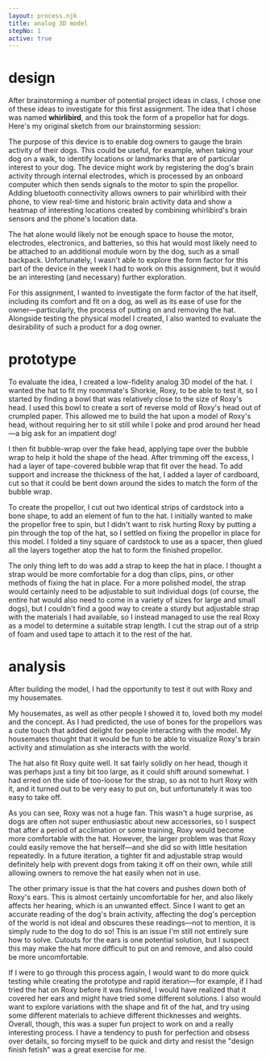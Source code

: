 ```yaml
---
layout: process.njk
title: analog 3D model
stepNo: 1
active: true
---
```


# design

After brainstorming a number of potential project ideas in class, I chose one of these ideas to investigate for this first assignment. The idea that I chose was named **whirlibird**, and this took the form of a propellor hat for dogs. Here's my original sketch from our brainstorming session:

<!--![Illustration of a dog with a propellor hat; handwritten text reads: How smart is your dog? The WHIR-LI-BIRD helps you find out by spinning faster depending on your dog's brain activity. Or, check in on the app.](https://lh5.googleusercontent.com/ZDcJ4kg97181GEQagDY6HerqUECb5zrEyNSun_avi0LhRdnwX0czJKD3SVXardtwLa_ZkAZM10iRvsPoE691wIIetQbo1DJG07G3bS7yL3HI2W-DB2N8FczrrWvTVwMUuJeh_ZuFAzM=w600)-->

The purpose of this device is to enable dog owners to gauge the brain activity of their dogs. This could be useful, for example, when taking your dog on a walk, to identify locations or landmarks that are of particular interest to your dog. The device might work by registering the dog's brain activity through internal electrodes, which is processed by an onboard computer which then sends signals to the motor to spin the propellor. Adding bluetooth connectivity allows owners to pair whirlibird with their phone, to view real-time and historic brain activity data and show a heatmap of interesting locations created by combining whirlibird's brain sensors and the phone's location data.

The hat alone would likely not be enough space to house the motor, electrodes, electronics, and batteries, so this hat would most likely need to be attached to an additional module worn by the dog, such as a small backpack. Unfortunately, I wasn't able to explore the form factor for this part of the device in the week I had to work on this assignment, but it would be an interesting (and necessary) further exploration.

For this assignment, I wanted to investigate the form factor of the hat itself, including its comfort and fit on a dog, as well as its ease of use for the owner—particularly, the process of putting on and removing the hat. Alongside testing the physical model I created, I also wanted to evaluate the desirability of such a product for a dog owner.

# prototype

To evaluate the idea, I created a low-fidelity analog 3D model of the hat. I wanted the hat to fit my roommate's Shorkie, Roxy, to be able to test it, so I started by finding a bowl that was relatively close to the size of Roxy's head. I used this bowl to create a sort of reverse mold of Roxy's head out of crumpled paper. This allowed me to build the hat upon a model of Roxy's head, without requiring her to sit still while I poke and prod around her head—a big ask for an impatient dog!

I then fit bubble-wrap over the fake head, applying tape over the bubble wrap to help it hold the shape of the head. After trimming off the excess, I had a layer of tape-covered bubble wrap that fit over the head. To add support and increase the thickness of the hat, I added a layer of cardboard, cut so that it could be bent down around the sides to match the form of the bubble wrap.

To create the propellor, I cut out two identical strips of cardstock into a bone shape, to add an element of fun to the hat. I initially wanted to make the propellor free to spin, but I didn't want to risk hurting Roxy by putting a pin through the top of the hat, so I settled on fixing the propellor in place for this model. I folded a tiny square of cardstock to use as a spacer, then glued all the layers together atop the hat to form the finished propellor.

The only thing left to do was add a strap to keep the hat in place. I thought a strap would be more comfortable for a dog than clips, pins, or other methods of fixing the hat in place. For a more polished model, the strap would certainly need to be adjustable to suit individual dogs (of course, the entire hat would also need to come in a variety of sizes for large and small dogs), but I couldn't find a good way to create a sturdy but adjustable strap with the materials I had available, so I instead managed to use the real Roxy as a model to determine a suitable strap length. I cut the strap out of a strip of foam and used tape to attach it to the rest of the hat.

# analysis

After building the model, I had the opportunity to test it out with Roxy and my housemates.

My housemates, as well as other people I showed it to, loved both my model and the concept. As I had predicted, the use of bones for the propellors was a cute touch that added delight for people interacting with the model. My housemates thought that it would be fun to be able to visualize Roxy's brain activity and stimulation as she interacts with the world.

The hat also fit Roxy quite well. It sat fairly solidly on her head, though it was perhaps just a tiny bit too large, as it could shift around somewhat. I had erred on the side of too-loose for the strap, so as not to hurt Roxy with it, and it turned out to be very easy to put on, but unfortunately it was too easy to take off.

As you can see, Roxy was not a huge fan. This wasn't a huge surprise, as dogs are often not super enthusiastic about new accessories, so I suspect that after a period of acclimation or some training, Roxy would become more comfortable with the hat. However, the larger problem was that Roxy could easily remove the hat herself—and she did so with little hesitation repeatedly. In a future iteration, a tighter fit and adjustable strap would definitely help with prevent dogs from taking it off on their own, while still allowing owners to remove the hat easily when not in use.

The other primary issue is that the hat covers and pushes down both of Roxy's ears. This is almost certainly uncomfortable for her, and also likely affects her hearing, which is an unwanted effect. Since I want to get an accurate reading of the dog's brain activity, affecting the dog's perception of the world is not ideal and obscures these readings—not to mention, it is simply rude to the dog to do so! This is an issue I'm still not entirely sure how to solve. Cutouts for the ears is one potential solution, but I suspect this may make the hat more difficult to put on and remove, and also could be more uncomfortable.

If I were to go through this process again, I would want to do more quick testing while creating the prototype and rapid iteration—for example, if I had tried the hat on Roxy before it was finished, I would have realized that it covered her ears and might have tried some different solutions. I also would want to explore variations with the shape and fit of the hat, and try using some different materials to achieve different thicknesses and weights. Overall, though, this was a super fun project to work on and a really interesting process. I have a tendency to push for perfection and obsess over details, so forcing myself to be quick and dirty and resist the "design finish fetish" was a great exercise for me.

